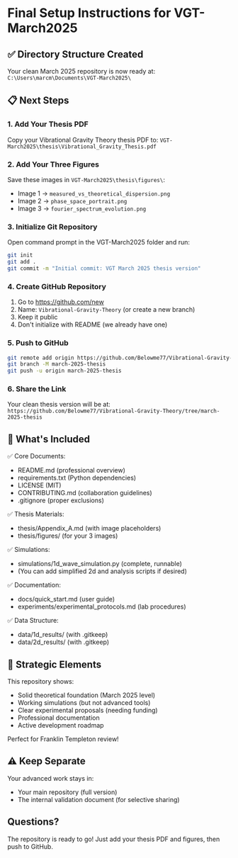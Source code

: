# Final Setup Instructions for VGT-March2025

## ✅ Directory Structure Created

Your clean March 2025 repository is now ready at:
`C:\Users\marcm\Documents\VGT-March2025\`

## 📋 Next Steps

### 1. Add Your Thesis PDF
Copy your Vibrational Gravity Theory thesis PDF to:
`VGT-March2025\thesis\Vibrational_Gravity_Thesis.pdf`

### 2. Add Your Three Figures
Save these images in `VGT-March2025\thesis\figures\`:
- Image 1 → `measured_vs_theoretical_dispersion.png`
- Image 2 → `phase_space_portrait.png`
- Image 3 → `fourier_spectrum_evolution.png`

### 3. Initialize Git Repository
Open command prompt in the VGT-March2025 folder and run:
```bash
git init
git add .
git commit -m "Initial commit: VGT March 2025 thesis version"
```

### 4. Create GitHub Repository
1. Go to https://github.com/new
2. Name: `Vibrational-Gravity-Theory` (or create a new branch)
3. Keep it public
4. Don't initialize with README (we already have one)

### 5. Push to GitHub
```bash
git remote add origin https://github.com/Belowme77/Vibrational-Gravity-Theory.git
git branch -M march-2025-thesis
git push -u origin march-2025-thesis
```

### 6. Share the Link
Your clean thesis version will be at:
`https://github.com/Belowme77/Vibrational-Gravity-Theory/tree/march-2025-thesis`

## 📁 What's Included

✅ Core Documents:
- README.md (professional overview)
- requirements.txt (Python dependencies)
- LICENSE (MIT)
- CONTRIBUTING.md (collaboration guidelines)
- .gitignore (proper exclusions)

✅ Thesis Materials:
- thesis/Appendix_A.md (with image placeholders)
- thesis/figures/ (for your 3 images)

✅ Simulations:
- simulations/1d_wave_simulation.py (complete, runnable)
- (You can add simplified 2d and analysis scripts if desired)

✅ Documentation:
- docs/quick_start.md (user guide)
- experiments/experimental_protocols.md (lab procedures)

✅ Data Structure:
- data/1d_results/ (with .gitkeep)
- data/2d_results/ (with .gitkeep)

## 🎯 Strategic Elements

This repository shows:
- Solid theoretical foundation (March 2025 level)
- Working simulations (but not advanced tools)
- Clear experimental proposals (needing funding)
- Professional documentation
- Active development roadmap

Perfect for Franklin Templeton review!

## ⚠️ Keep Separate

Your advanced work stays in:
- Your main repository (full version)
- The internal validation document (for selective sharing)

## Questions?

The repository is ready to go! Just add your thesis PDF and figures, then push to GitHub.